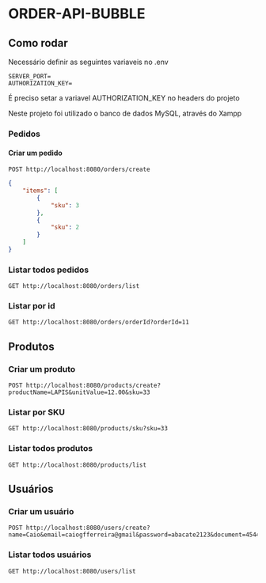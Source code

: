 # ORDER-API-BUBBLE

## Como rodar
Necessário definir as seguintes variaveis no .env
```env
SERVER_PORT=
AUTHORIZATION_KEY=
```

É preciso setar a variavel AUTHORIZATION_KEY no headers do projeto

Neste projeto foi utilizado o banco de dados MySQL, através do Xampp

### Pedidos
#### Criar um pedido
```
POST http://localhost:8080/orders/create
```
```json
{
    "items": [
        {
            "sku": 3
        },
        {
            "sku": 2
        }
    ]
}
```

### Listar todos pedidos
```
GET http://localhost:8080/orders/list
```

### Listar por id
```
GET http://localhost:8080/orders/orderId?orderId=11
```

## Produtos
### Criar um produto
```
POST http://localhost:8080/products/create?productName=LAPIS&unitValue=12.00&sku=33
```

### Listar por SKU
```
GET http://localhost:8080/products/sku?sku=33
```

### Listar todos produtos
```
GET http://localhost:8080/products/list
```

## Usuários
### Criar um usuário
```
POST http://localhost:8080/users/create?name=Caio&email=caiogfferreira@gmail&password=abacate2123&document=4544445&lastname=Ferreira
```

### Listar todos usuários
```
GET http://localhost:8080/users/list
```

